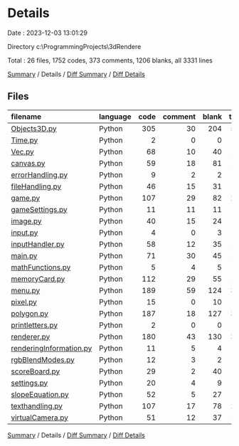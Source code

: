 # Details

Date : 2023-12-03 13:01:29

Directory c:\\ProgrammingProjects\\3dRendere

Total : 26 files,  1752 codes, 373 comments, 1206 blanks, all 3331 lines

[Summary](results.md) / Details / [Diff Summary](diff.md) / [Diff Details](diff-details.md)

## Files
| filename | language | code | comment | blank | total |
| :--- | :--- | ---: | ---: | ---: | ---: |
| [Objects3D.py](/Objects3D.py) | Python | 305 | 30 | 204 | 539 |
| [Time.py](/Time.py) | Python | 2 | 0 | 0 | 2 |
| [Vec.py](/Vec.py) | Python | 68 | 10 | 40 | 118 |
| [canvas.py](/canvas.py) | Python | 59 | 18 | 81 | 158 |
| [errorHandling.py](/errorHandling.py) | Python | 9 | 2 | 2 | 13 |
| [fileHandling.py](/fileHandling.py) | Python | 46 | 15 | 31 | 92 |
| [game.py](/game.py) | Python | 107 | 29 | 82 | 218 |
| [gameSettings.py](/gameSettings.py) | Python | 11 | 11 | 11 | 33 |
| [image.py](/image.py) | Python | 40 | 15 | 24 | 79 |
| [input.py](/input.py) | Python | 4 | 0 | 3 | 7 |
| [inputHandler.py](/inputHandler.py) | Python | 58 | 12 | 35 | 105 |
| [main.py](/main.py) | Python | 71 | 30 | 45 | 146 |
| [mathFunctions.py](/mathFunctions.py) | Python | 5 | 4 | 5 | 14 |
| [memoryCard.py](/memoryCard.py) | Python | 112 | 29 | 55 | 196 |
| [menu.py](/menu.py) | Python | 189 | 59 | 124 | 372 |
| [pixel.py](/pixel.py) | Python | 15 | 0 | 10 | 25 |
| [polygon.py](/polygon.py) | Python | 187 | 18 | 127 | 332 |
| [printletters.py](/printletters.py) | Python | 2 | 0 | 0 | 2 |
| [renderer.py](/renderer.py) | Python | 180 | 43 | 130 | 353 |
| [renderingInformation.py](/renderingInformation.py) | Python | 11 | 5 | 4 | 20 |
| [rgbBlendModes.py](/rgbBlendModes.py) | Python | 12 | 3 | 2 | 17 |
| [scoreBoard.py](/scoreBoard.py) | Python | 29 | 2 | 40 | 71 |
| [settings.py](/settings.py) | Python | 20 | 4 | 9 | 33 |
| [slopeEquation.py](/slopeEquation.py) | Python | 52 | 5 | 27 | 84 |
| [texthandling.py](/texthandling.py) | Python | 107 | 17 | 78 | 202 |
| [virtualCamera.py](/virtualCamera.py) | Python | 51 | 12 | 37 | 100 |

[Summary](results.md) / Details / [Diff Summary](diff.md) / [Diff Details](diff-details.md)